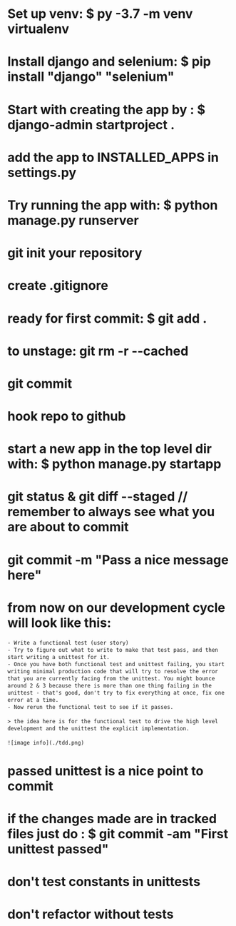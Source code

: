 # Set up venv: $ py -3.7 -m venv virtualenv
# Install django and selenium: $ pip install "django" "selenium"
# Start with creating the app by : $ django-admin startproject <projectname> .
# add the app to INSTALLED_APPS in settings.py
# Try running the app with: $ python manage.py runserver
# git init your repository
# create .gitignore
# ready for first commit: $ git add .
# to unstage: git rm -r --cached <filename>
# git commit
# hook repo to github
# start a new app in the top level dir with: $ python manage.py startapp <appname>
# git status & git diff --staged // remember to always see what you are about to commit
# git commit -m "Pass a nice message here"
# from now on our development cycle will look like this:
    - Write a functional test (user story)
    - Try to figure out what to write to make that test pass, and then start writing a unittest for it.
    - Once you have both functional test and unittest failing, you start writing minimal production code that will try to resolve the error that you are currently facing from the unittest. You might bounce around 2 & 3 because there is more than one thing failing in the unittest - that's good, don't try to fix everything at once, fix one error at a time.
    - Now rerun the functional test to see if it passes.

    > the idea here is for the functional test to drive the high level development and the unittest the explicit implementation.

    ![image info](./tdd.png)

# passed unittest is a nice point to commit
# if the changes made are in tracked files just do : $ git commit -am "First unittest passed"
# don't test constants in unittests
# don't refactor without tests
